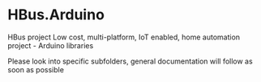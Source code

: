 # HBus.Arduino
HBus project Low cost, multi-platform, IoT enabled, home automation project - Arduino libraries

Please look into specific subfolders, general documentation will follow as soon as possible

